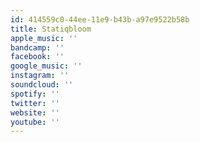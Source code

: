 ```yaml
---
id: 414559c0-44ee-11e9-b43b-a97e9522b58b
title: Statiqbloom
apple_music: ''
bandcamp: ''
facebook: ''
google_music: ''
instagram: ''
soundcloud: ''
spotify: ''
twitter: ''
website: ''
youtube: ''
---
```

